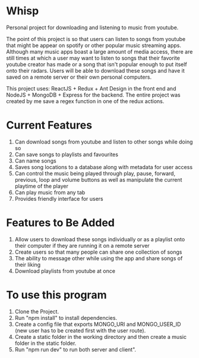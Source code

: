 # Whisp

Personal project for downloading and listening to music from youtube.

The point of this project is so that users can listen to songs from youtube that might be appear on spotify or other popular music streaming apps.
Although many music apps boast a large amount of media access, there are still times at which a user may want to listen to songs that their favorite youtube creator has made or a song that isn't popular enough to put itself onto their radars. Users will be able to download these songs and have it saved on a remote server or their own personal computers.

This project uses: ReactJS + Redux + Ant Design in the front end and NodeJS + MongoDB + Express for the backend. The entire project was created by me save a regex function in one of the redux actions.

# Current Features

1. Can download songs from youtube and listen to other songs while doing so
2. Can save songs to playlists and favourites
3. Can name songs
4. Saves song locations to a database along with metadata for user access
5. Can control the music being played through play, pause, forward, previous, loop and volume buttons as well as manipulate the current playtime of the player
6. Can play music from any tab
7. Provides friendly interface for users


# Features to Be Added

1. Allow users to download these songs individually or as a playlist onto their computer if they are running it on a remote server
2. Create users so that many people can share one collection of songs
3. The ability to message other while using the app and share songs of their liking
4. Download playlists from youtube at once



# To use this program

1. Clone the Project.
2. Run "npm install" to install dependencies.
3. Create a config file that exports MONGO_URI and MONGO_USER_ID (new user has to be created first with the user route).
4. Create a static folder in the working directory and then create a music folder in the static folder.
5. Run "npm run dev" to run both server and client".